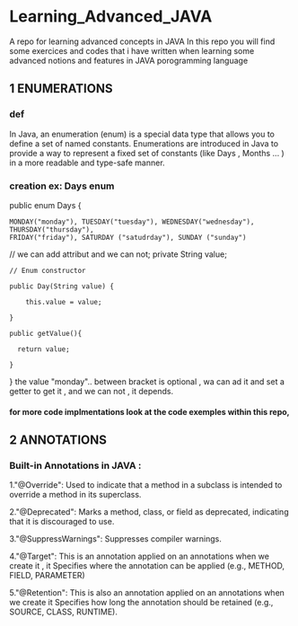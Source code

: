 # Learning_Advanced_JAVA
A repo for learning advanced concepts in JAVA 
In this repo you will find some exercices and codes that i have written when learning some advanced notions and features in JAVA porogramming language
## 1 ENUMERATIONS
 ### def 
 In Java, an enumeration (enum) is a special data type that allows you to define a set of named constants. Enumerations are introduced in Java to provide a way to represent a fixed set of constants  (like Days , Months ... ) in a more readable and type-safe manner.
 ### creation ex: Days enum
 public enum Days {
 
    MONDAY("monday"), TUESDAY("tuesday"), WEDNESDAY("wednesday"), THURSDAY("thursday"), 
    FRIDAY("friday"), SATURDAY ("satudrday"), SUNDAY ("sunday")
    
   // we can add attribut and we can not; 
    private String value;

    
    // Enum constructor
    
    public Day(String value) {
    
        this.value = value;
        
    }
    
    public getValue(){
    
      return value;
      
    } 
    
}
the value "monday".. between bracket is optional , wa can ad it and set a getter to get it , and we can not , it depends.
#### for more code implmentations look at the code exemples within this repo,
 
## 2 ANNOTATIONS
### Built-in Annotations in JAVA :

1."@Override":
Used to indicate that a method in a subclass is intended to override a method in its superclass.

2."@Deprecated":
Marks a method, class, or field as deprecated, indicating that it is discouraged to use.

3."@SuppressWarnings":
Suppresses compiler warnings.

4."@Target":
This is an annotation applied on an annotations when we create it , it  Specifies where the annotation can be applied (e.g., METHOD, FIELD, PARAMETER)

5."@Retention":
This is also an annotation applied on an annotations when we create it Specifies how long the annotation should be retained (e.g., SOURCE, CLASS, RUNTIME).
